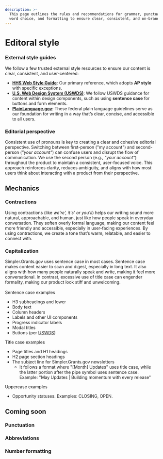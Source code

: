 ```yaml
---
description: >-
  This page outlines the rules and recommendations for grammar, punctuation,
  word choice, and formatting to ensure clear, consistent, and on-brand content.
---
```


# Editoral style

### External style guides

We follow a few trusted external style resources to ensure our content is clear, consistent, and user-centered:

* [**HHS Web Style Guide**](https://www.hhs.gov/web/policies-and-standards/web-style-guide/index.html): Our primary reference, which adopts **AP style** with specific exceptions.
* [**U.S. Web Design System (USWDS)**](https://designsystem.digital.gov/design-principles/): We follow USWDS guidance for content within design components, such as using **sentence case** for buttons and form elements.
* [**PlainLanguage.gov**](https://www.plainlanguage.gov/): These federal plain language guidelines serve as our foundation for writing in a way that’s clear, concise, and accessible to all users.

### Editorial perspective

Consistent use of pronouns is key to creating a clear and cohesive editorial perspective. Switching between first-person ("my account") and second-person (_"your account"_) can confuse users and disrupt the flow of communication. We use the second person (e.g., _"your account"_) throughout the product to maintain a consistent, user-focused voice. This approach reinforces clarity, reduces ambiguity, and aligns with how most users think about interacting with a product from their perspective.

## Mechanics

### Contractions

Using contractions (like _we're', it's' or you'll_) helps our writing sound more natural, approachable, and human, just like how people speak in everyday conversation. They soften overly formal language, making our content feel more friendly and accessible, especially in user-facing experiences. By using contractions, we create a tone that’s warm, relatable, and easier to connect with.

### Capitalization

Simpler.Grants.gov uses sentence case in most cases. Sentence case makes content easier to scan and digest, especially in long text. It also aligns with how many people naturally speak and write, making it feel more conversational. In contrast, excessive use of title case can engender formality, making our product look stiff and unwelcoming.\
\
Sentence case examples

* H3 subheadings and lower
* Body text
* Column headers
* Labels and other UI components
* Progress indicator labels
* Modal titles
* Buttons (per [USWDS](https://designsystem.digital.gov/components/button/))

Title case examples

* Page titles and H1 headings
* H2 page section headings
* The subject line for Simpler.Grants.gov newsletters
  * It follows a format where "\[Month] Updates" uses title case, while the latter portion after the pipe symbol uses sentence case. Example: "May Updates | Building momentum with every release"

Uppercase examples

* Opportunity statuses. Examples: CLOSING, OPEN.&#x20;

## Coming soon

### Punctuation

### Abbreviations

### Number formatting

